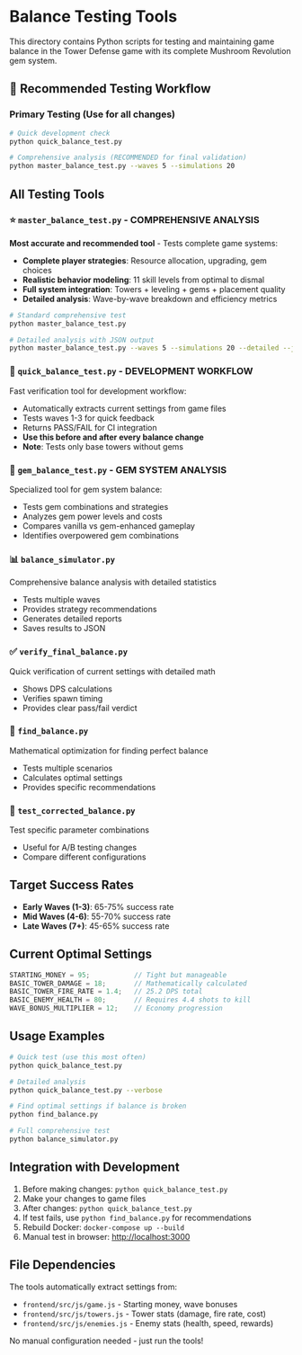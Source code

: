 # Balance Testing Tools

This directory contains Python scripts for testing and maintaining game balance in the Tower Defense game with its complete Mushroom Revolution gem system.

## 🎯 Recommended Testing Workflow

### Primary Testing (Use for all changes)

```bash
# Quick development check
python quick_balance_test.py

# Comprehensive analysis (RECOMMENDED for final validation)
python master_balance_test.py --waves 5 --simulations 20
```

## All Testing Tools

### ⭐ `master_balance_test.py` - **COMPREHENSIVE ANALYSIS**

**Most accurate and recommended tool** - Tests complete game systems:

- **Complete player strategies**: Resource allocation, upgrading, gem choices
- **Realistic behavior modeling**: 11 skill levels from optimal to dismal
- **Full system integration**: Towers + leveling + gems + placement quality
- **Detailed analysis**: Wave-by-wave breakdown and efficiency metrics

```bash
# Standard comprehensive test
python master_balance_test.py

# Detailed analysis with JSON output
python master_balance_test.py --waves 5 --simulations 20 --detailed --json-output results.json
```

### 🎯 `quick_balance_test.py` - **DEVELOPMENT WORKFLOW**

Fast verification tool for development workflow:

- Automatically extracts current settings from game files
- Tests waves 1-3 for quick feedback  
- Returns PASS/FAIL for CI integration
- **Use this before and after every balance change**
- **Note**: Tests only base towers without gems

### 💎 `gem_balance_test.py` - **GEM SYSTEM ANALYSIS**

Specialized tool for gem system balance:

- Tests gem combinations and strategies
- Analyzes gem power levels and costs
- Compares vanilla vs gem-enhanced gameplay
- Identifies overpowered gem combinations

### 📊 `balance_simulator.py`

Comprehensive balance analysis with detailed statistics

- Tests multiple waves
- Provides strategy recommendations
- Generates detailed reports
- Saves results to JSON

### ✅ `verify_final_balance.py`

Quick verification of current settings with detailed math

- Shows DPS calculations
- Verifies spawn timing
- Provides clear pass/fail verdict

### 🔧 `find_balance.py`

Mathematical optimization for finding perfect balance

- Tests multiple scenarios
- Calculates optimal settings
- Provides specific recommendations

### 🧪 `test_corrected_balance.py`

Test specific parameter combinations

- Useful for A/B testing changes
- Compare different configurations

## Target Success Rates

- **Early Waves (1-3)**: 65-75% success rate
- **Mid Waves (4-6)**: 55-70% success rate  
- **Late Waves (7+)**: 45-65% success rate

## Current Optimal Settings

```javascript
STARTING_MONEY = 95;           // Tight but manageable
BASIC_TOWER_DAMAGE = 18;       // Mathematically calculated
BASIC_TOWER_FIRE_RATE = 1.4;   // 25.2 DPS total
BASIC_ENEMY_HEALTH = 80;       // Requires 4.4 shots to kill
WAVE_BONUS_MULTIPLIER = 12;    // Economy progression
```

## Usage Examples

```bash
# Quick test (use this most often)
python quick_balance_test.py

# Detailed analysis
python quick_balance_test.py --verbose

# Find optimal settings if balance is broken
python find_balance.py

# Full comprehensive test
python balance_simulator.py
```

## Integration with Development

1. Before making changes: `python quick_balance_test.py`
2. Make your changes to game files
3. After changes: `python quick_balance_test.py`
4. If test fails, use `python find_balance.py` for recommendations
5. Rebuild Docker: `docker-compose up --build`
6. Manual test in browser: <http://localhost:3000>

## File Dependencies

The tools automatically extract settings from:

- `frontend/src/js/game.js` - Starting money, wave bonuses
- `frontend/src/js/towers.js` - Tower stats (damage, fire rate, cost)
- `frontend/src/js/enemies.js` - Enemy stats (health, speed, rewards)

No manual configuration needed - just run the tools!

